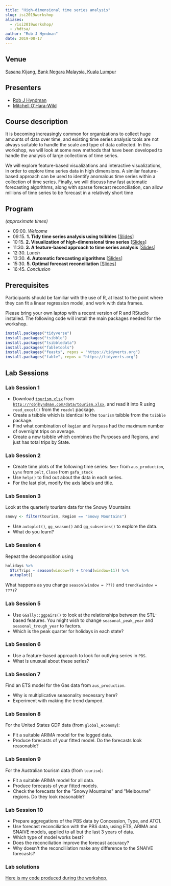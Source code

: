```yaml
---
title: "High-dimensional time series analysis"
slug: isi2019workshop
aliases:
  - /isi2019workshop/
  - /hdtsa/
author: "Rob J Hyndman"
date: 2019-08-17
---
```


## Venue

[Sasana Kijang, Bank Negara Malaysia, Kuala Lumpur](http://bit.ly/2DJ3Wit)

## Presenters

 * [Rob J Hyndman](https://robjhyndman.com)
 * [Mitchell O'Hara-Wild](https://mitchelloharawild.com)

## Course description

It is becoming increasingly common for organizations to collect huge amounts of data over time, and existing time series analysis tools are not always suitable to handle the scale and type of data collected. In this workshop, we will look at some new methods that have been developed to handle the analysis of large collections of time series.

We will explore feature-based visualizations and interactive visualizations, in order to explore time series data in high dimensions. A similar feature-based approach can be used to identify anomalous time series within a collection of time series. Finally, we  will discuss how fast automatic forecasting algorithms, along with sparse forecast reconciliation, can allow millions of time series to be forecast in a relatively short time

## Program
*(approximate times)*

* 09:00. *Welcome*
* 09:15. **1. Tidy time series analysis using tsibbles** [[Slides](https://github.com/robjhyndman/ISI_Workshop_2019/raw/master/1_tsibbles/tsibbles.pdf)]
* 10:15. **2. Visualization of high-dimensional time series** [[Slides](https://github.com/robjhyndman/ISI_Workshop_2019/raw/master/2_graphics/graphics.pdf)]
* 11:30. **3. A feature-based approach to time series analysis** [[Slides](https://github.com/robjhyndman/ISI_Workshop_2019/raw/master/3_feasts/feasts.pdf)]
* 12:30. *Lunch*
* 13:30. **4. Automatic forecasting algorithms** [[Slides](https://github.com/robjhyndman/ISI_Workshop_2019/raw/master/4_fable/fable.pdf)]
* 15:30. **5. Optimal forecast reconciliation** [[Slides](https://github.com/robjhyndman/ISI_Workshop_2019/raw/master/5_reconciliation/reconciliation.pdf)]
* 16:45. *Conclusion*

## Prerequisites

Participants should be familiar with the use of R, at least to the point where they can fit a linear regression model, and work with data frames.

Please bring your own laptop with a recent version of R and RStudio installed. The following code will install the main packages needed for the workshop.

```r
install.packages("tidyverse")
install.packages("tsibble")
install.packages("tsibbledata")
install.packages("fabletools")
install.packages("feasts", repos = "https://tidyverts.org")
install.packages("fable", repos = "https://tidyverts.org")
```

## Lab Sessions

### Lab Session 1

 * Download [`tourism.xlsx`](http://robjhyndman.com/data/tourism.xlsx) from [`http://robjhyndman.com/data/tourism.xlsx`](http://robjhyndman.com/data/tourism.xlsx), and read it into R using `read_excel()` from the `readxl` package.
 * Create a tsibble which is identical to the `tourism` tsibble from the `tsibble` package.
 * Find what combination of `Region` and `Purpose` had the maximum number of overnight trips on average.
 * Create a new tsibble which combines the Purposes and Regions, and just has total trips by State.


### Lab Session 2

- Create time plots of the following time series: `Beer` from `aus_production`, `Lynx` from `pelt`, `Close` from `gafa_stock`
- Use `help()` to find out about the data in each series.
- For the last plot, modify the axis labels and title.

### Lab Session 3

Look at the quarterly tourism data for the Snowy Mountains

   ```r
   snowy <- filter(tourism, Region == "Snowy Mountains")
   ```

  - Use `autoplot()`, `gg_season()` and `gg_subseries()` to explore the data.
  - What do you learn?

### Lab Session 4

Repeat the decomposition using

   ```r
   holidays %>%
     STL(Trips ~ season(window=7) + trend(window=11)) %>%
     autoplot()
  ```

What happens as you change `season(window = ???)` and `trend(window = ???)`?

### Lab Session 5

 * Use ``GGally::ggpairs()`` to look at the relationships between the STL-based features. You might wish to change `seasonal_peak_year` and `seasonal_trough_year` to factors.
 * Which is the peak quarter for holidays in each state?


### Lab Session 6

* Use a feature-based approach to look for outlying series in `PBS`.
* What is unusual about these series?


### Lab Session 7

Find an ETS model for the Gas data from `aus_production`.

  * Why is multiplicative seasonality necessary here?
  * Experiment with making the trend damped.

### Lab Session 8

For the United States GDP data (from `global_economy`):

 * Fit a suitable ARIMA model for the logged data.
 * Produce forecasts of your fitted model. Do the forecasts look reasonable?

### Lab Session 9

For the Australian tourism data (from `tourism`):

 * Fit a suitable ARIMA model for all data.
 * Produce forecasts of your fitted models.
 * Check the forecasts for the "Snowy Mountains" and "Melbourne" regions. Do they look reasonable?

### Lab Session 10

* Prepare aggregations of the PBS data by Concession, Type, and ATC1.
* Use forecast reconciliation with the PBS data, using ETS, ARIMA and SNAIVE models, applied to all but the last 3 years of data.
* Which type of model works best?
* Does the reconciliation improve the forecast accuracy?
* Why doesn't the reconcililation make any difference to the SNAIVE forecasts?

### Lab solutions

[Here is my code produced during the workshop.](https://robjhyndman.com/files/labs.R)
